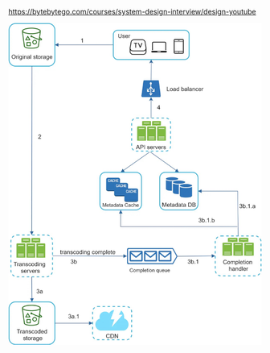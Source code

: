 https://bytebytego.com/courses/system-design-interview/design-youtube

![Alt текст](/eng/img/system-design/youtube.jpg)
